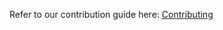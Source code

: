 Refer to our contribution guide here: [Contributing](https://voltagent.dev/docs/community/contributing/)
